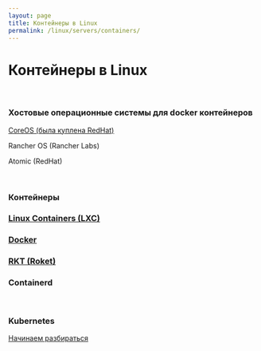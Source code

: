 ```yaml
---
layout: page
title: Контейнеры в Linux
permalink: /linux/servers/containers/
---
```



# Контейнеры в Linux

<br/>

### Хостовые операционные системы для docker контейнеров

[CoreOS (была куплена RedHat)](/linux/servers/containers/coreos/)

Rancher OS (Rancher Labs)

Atomic (RedHat)



<br/>

### Контейнеры

### [Linux Containers (LXC)](/linux/servers/containers/lxc/)

### [Docker](/linux/servers/containers/docker/)

### [RKT (Roket)](/linux/servers/containers/krt/)

### Containerd


<br/>

### Kubernetes

[Начинаем разбираться](/linux/servers/containers/kubernetes/)
